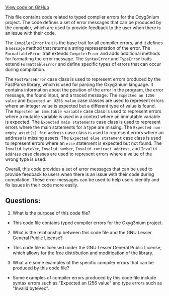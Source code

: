 [View code on GitHub](https://github.com/alephium/alephium/ralph/src/main/scala/org/alephium/ralph/error/CompilerError.scala)

This file contains code related to typed compiler errors for the Oxyg3nium project. The code defines a set of error messages that can be produced by the compiler, which are used to provide feedback to the user when there is an issue with their code. 

The `CompilerError` trait is the base trait for all compiler errors, and it defines a `message` method that returns a string representation of the error. The `FormattableError` trait extends `CompilerError` and adds additional methods for formatting the error message. The `SyntaxError` and `TypeError` traits extend `FormattableError` and define specific types of errors that can occur during compilation. 

The `FastParseError` case class is used to represent errors produced by the FastParse library, which is used for parsing the Oxyg3nium language. It contains information about the position of the error in the program, the error message, the found input, and a traced message. The `Expected an I256 value` and `Expected an U256 value` case classes are used to represent errors where an integer value is expected but a different type of value is found. The `Expected an immutable variable` case class is used to represent errors where a mutable variable is used in a context where an immutable variable is expected. The `Expected main statements` case class is used to represent errors where the main statements for a type are missing. The `Expected non-empty asset(s) for address` case class is used to represent errors where an address is missing assets. The `Expected else statement` case class is used to represent errors where an `else` statement is expected but not found. The `Invalid byteVec`, `Invalid number`, `Invalid contract address`, and `Invalid address` case classes are used to represent errors where a value of the wrong type is used. 

Overall, this code provides a set of error messages that can be used to provide feedback to users when there is an issue with their code during compilation. These error messages can be used to help users identify and fix issues in their code more easily.
## Questions: 
 1. What is the purpose of this code file?
- This code file contains typed compiler errors for the Oxyg3nium project.

2. What is the relationship between this code file and the GNU Lesser General Public License?
- This code file is licensed under the GNU Lesser General Public License, which allows for the free distribution and modification of the library.

3. What are some examples of the specific compiler errors that can be produced by this code file?
- Some examples of compiler errors produced by this code file include syntax errors such as "Expected an I256 value" and type errors such as "Invalid byteVec".